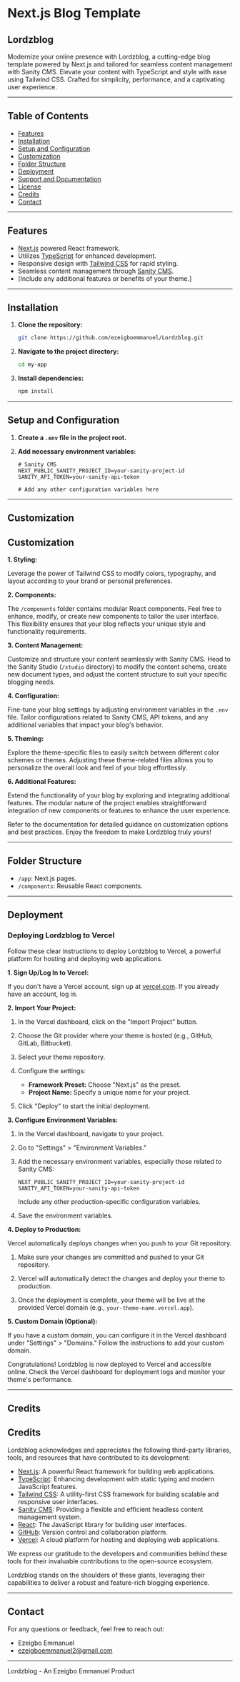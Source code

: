 # Next.js Blog Template

## Lordzblog

Modernize your online presence with Lordzblog, a cutting-edge blog template powered by Next.js and tailored for seamless content management with Sanity CMS. Elevate your content with TypeScript and style with ease using Tailwind CSS. Crafted for simplicity, performance, and a captivating user experience.

---

## Table of Contents

- [Features](#features)
- [Installation](#installation)
- [Setup and Configuration](#setup-and-configuration)
- [Customization](#customization)
- [Folder Structure](#folder-structure)
- [Deployment](#deployment)
- [Support and Documentation](#support-and-documentation)
- [License](#license)
- [Credits](#credits)
- [Contact](#contact)

---

## Features

- [Next.js](https://nextjs.org/) powered React framework.
- Utilizes [TypeScript](https://www.typescriptlang.org/) for enhanced development.
- Responsive design with [Tailwind CSS](https://tailwindcss.com/) for rapid styling.
- Seamless content management through [Sanity CMS](https://www.sanity.io/).
- [Include any additional features or benefits of your theme.]

---

## Installation

1. **Clone the repository:**

   ```bash
   git clone https://github.com/ezeigboemmanuel/Lordzblog.git
   ```

2. **Navigate to the project directory:**

   ```bash
   cd my-app
   ```

3. **Install dependencies:**

   ```bash
   npm install
   ```

---

## Setup and Configuration

1. **Create a `.env` file in the project root.**

2. **Add necessary environment variables:**

   ```env
   # Sanity CMS
   NEXT_PUBLIC_SANITY_PROJECT_ID=your-sanity-project-id
   SANITY_API_TOKEN=your-sanity-api-token

   # Add any other configuration variables here
   ```

---

## Customization

## Customization

**1. Styling:**

Leverage the power of Tailwind CSS to modify colors, typography, and layout according to your brand or personal preferences.

**2. Components:**

The `/components` folder contains modular React components. Feel free to enhance, modify, or create new components to tailor the user interface. This flexibility ensures that your blog reflects your unique style and functionality requirements.

**3. Content Management:**

Customize and structure your content seamlessly with Sanity CMS. Head to the Sanity Studio (`/studio` directory) to modify the content schema, create new document types, and adjust the content structure to suit your specific blogging needs.

**4. Configuration:**

Fine-tune your blog settings by adjusting environment variables in the `.env` file. Tailor configurations related to Sanity CMS, API tokens, and any additional variables that impact your blog's behavior.

**5. Theming:**

Explore the theme-specific files to easily switch between different color schemes or themes. Adjusting these theme-related files allows you to personalize the overall look and feel of your blog effortlessly.

**6. Additional Features:**

Extend the functionality of your blog by exploring and integrating additional features. The modular nature of the project enables straightforward integration of new components or features to enhance the user experience.

Refer to the documentation for detailed guidance on customization options and best practices. Enjoy the freedom to make Lordzblog truly yours!

---

## Folder Structure

- `/app`: Next.js pages.
- `/components`: Reusable React components.

---

## Deployment

### Deploying Lordzblog to Vercel

Follow these clear instructions to deploy Lordzblog to Vercel, a powerful platform for hosting and deploying web applications.

**1. Sign Up/Log In to Vercel:**

If you don't have a Vercel account, sign up at [vercel.com](https://vercel.com/). If you already have an account, log in.

**2. Import Your Project:**

1. In the Vercel dashboard, click on the "Import Project" button.

2. Choose the Git provider where your theme is hosted (e.g., GitHub, GitLab, Bitbucket).

3. Select your theme repository.

4. Configure the settings:
   - **Framework Preset:** Choose "Next.js" as the preset.
   - **Project Name:** Specify a unique name for your project.

5. Click "Deploy" to start the initial deployment.

**3. Configure Environment Variables:**

1. In the Vercel dashboard, navigate to your project.

2. Go to "Settings" > "Environment Variables."

3. Add the necessary environment variables, especially those related to Sanity CMS:

   ```env
   NEXT_PUBLIC_SANITY_PROJECT_ID=your-sanity-project-id
   SANITY_API_TOKEN=your-sanity-api-token
   ```

   Include any other production-specific configuration variables.

4. Save the environment variables.

**4. Deploy to Production:**

Vercel automatically deploys changes when you push to your Git repository.

1. Make sure your changes are committed and pushed to your Git repository.

2. Vercel will automatically detect the changes and deploy your theme to production.

3. Once the deployment is complete, your theme will be live at the provided Vercel domain (e.g., `your-theme-name.vercel.app`).

**5. Custom Domain (Optional):**

If you have a custom domain, you can configure it in the Vercel dashboard under "Settings" > "Domains." Follow the instructions to add your custom domain.

Congratulations! Lordzblog is now deployed to Vercel and accessible online. Check the Vercel dashboard for deployment logs and monitor your theme's performance.

---

## Credits

## Credits

Lordzblog acknowledges and appreciates the following third-party libraries, tools, and resources that have contributed to its development:

- [Next.js](https://nextjs.org/): A powerful React framework for building web applications.
- [TypeScript](https://www.typescriptlang.org/): Enhancing development with static typing and modern JavaScript features.
- [Tailwind CSS](https://tailwindcss.com/): A utility-first CSS framework for building scalable and responsive user interfaces.
- [Sanity CMS](https://www.sanity.io/): Providing a flexible and efficient headless content management system.
- [React](https://reactjs.org/): The JavaScript library for building user interfaces.
- [GitHub](https://github.com/): Version control and collaboration platform.
- [Vercel](https://vercel.com/): A cloud platform for hosting and deploying web applications.

We express our gratitude to the developers and communities behind these tools for their invaluable contributions to the open-source ecosystem.

Lordzblog stands on the shoulders of these giants, leveraging their capabilities to deliver a robust and feature-rich blogging experience.

---

## Contact

For any questions or feedback, feel free to reach out:

- Ezeigbo Emmanuel
- ezeigboemmanuel2@gmail.com

---

Lordzblog - An Ezeigbo Emmanuel Product